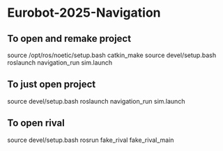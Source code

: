 # Eurobot-2025-Navigation

## To open and remake project
source /opt/ros/noetic/setup.bash
catkin_make
source devel/setup.bash
roslaunch navigation_run sim.launch

##  To just open project
source devel/setup.bash
roslaunch navigation_run sim.launch

## To open rival
source devel/setup.bash
rosrun fake_rival fake_rival_main